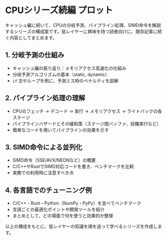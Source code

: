 # CPUシリーズ続編 プロット

キャッシュ編に続いて、CPUの分岐予測、パイプライン処理、SIMD命令を解説するシリーズの構成案です。低レイヤーに興味を持つ読者向けに、既存記事に続く内容としてまとめます。

## 1. 分岐予測の仕組み
- キャッシュ編の振り返り：メモリアクセス高速化の仕組み
- 分岐予測アルゴリズムの基本（static, dynamic）
- `if` 文やループを例に、予測ミス時のペナルティを図解

## 2. パイプライン処理の理解
- CPUのフェッチ → デコード → 実行 → メモリアクセス → ライトバックの各ステージ
- パイプラインハザードとその緩和策（ステージ間バッファ、投機実行など）
- 簡単なコードを用いてパイプラインの効果を示す

## 3. SIMD命令による並列化
- SIMD命令（SSE/AVX/NEONなど）の概要
- C/C++やRustでSIMD対応コードを書き、ベンチマークを比較
- 実務での利用時に注意すべき点

## 4. 各言語でのチューニング例
- C/C++・Rust・Python（NumPy・PyPy）を並べてベンチマーク
- 言語ごとの最適化ポイントや開発ツールを紹介
- まとめとして、どの場面で何を使うと効果的か整理

以上の構成をもとに、低レイヤーの知識を順を追って学べるシリーズを作成します。
